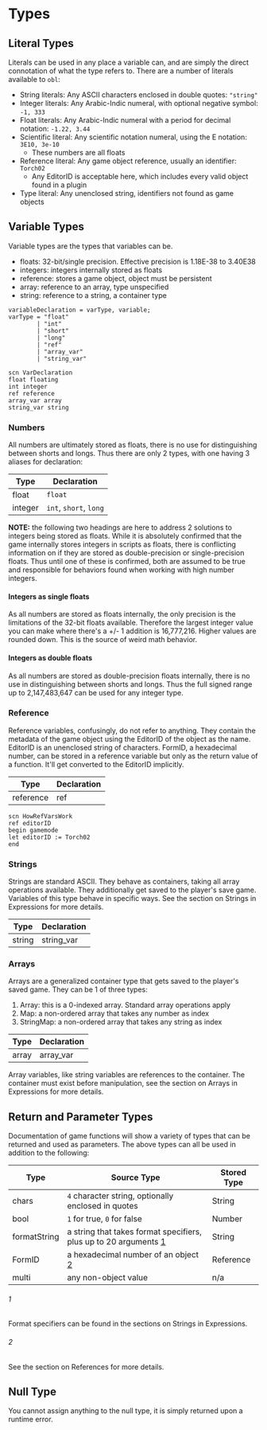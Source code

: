 # Types
## Literal Types
Literals can be used in any place a variable can, and are simply the direct connotation of what
the type refers to. There are a number of literals available to `obl`:

- String literals: Any ASCII characters enclosed in double quotes: `"string"`
- Integer literals: Any Arabic-Indic numeral, with optional negative symbol: `-1, 333`
- Float literals: Any Arabic-Indic numeral with a period for decimal notation: `-1.22, 3.44`
- Scientific literal: Any scientific notation numeral, using the E notation: `3E10, 3e-10`
    - These numbers are all floats
- Reference literal: Any game object reference, usually an identifier: `Torch02`
    - Any EditorID is acceptable here, which includes every valid object found in a plugin
- Type literal: Any unenclosed string, identifiers not found as game objects

## Variable Types
Variable types are the types that variables can be.
- floats: 32-bit/single precision. Effective precision is 1.18E-38 to 3.40E38
- integers: integers internally stored as floats
- reference: stores a game object, object must be persistent
- array: reference to an array, type unspecified
- string: reference to a string, a container type

```ebnf
variableDeclaration = varType, variable;
varType = "float"
        | "int"
        | "short"
        | "long"
        | "ref"
        | "array_var"
        | "string_var"
```

```obse
scn VarDeclaration
float floating
int integer
ref reference
array_var array
string_var string
```

### Numbers
All numbers are ultimately stored as floats, there is no use for distinguishing between shorts
and longs. Thus there are only 2 types, with one having 3 aliases for declaration:

|Type | Declaration|
|-|-|
|float | `float`|
|integer | `int`, `short`, `long`|

**NOTE:** the following two headings are here to address 2 solutions to integers being stored as
floats. While it is absolutely confirmed that the game internally stores integers in scripts
as floats, there is conflicting information on if they are stored as double-precision or
single-precision floats. Thus until one of these is confirmed, both are assumed to be true and
responsible for behaviors found when working with high number integers.

#### Integers as single floats
As all numbers are stored as floats internally, the only precision is the limitations of the
32-bit floats available. Therefore the largest integer value you can make where there's a
+/- 1 addition is 16,777,216. Higher values are rounded down. This is the source of weird
math behavior.

#### Integers as double floats
As all numbers are stored as double-precision floats internally, there is no use in
distinguishing between shorts and longs. Thus the full signed range up to 2,147,483,647 can
be used for any integer type. 

### Reference
Reference variables, confusingly, do not refer to anything. They contain the metadata of the
game object using the EditorID of the object as the name. EditorID is an unenclosed string of
characters. FormID, a hexadecimal number, can be stored in a reference variable but only as
the return value of a function. It'll get converted to the EditorID implicitly.

|Type | Declaration|
|-|-|
|reference | ref|

```obse
scn HowRefVarsWork
ref editorID
begin gamemode
let editorID := Torch02
end
```

### Strings
Strings are standard ASCII. They behave as containers, taking all array operations available.
They additionally get saved to the player's save game. Variables of this type behave in
specific ways. See the section on Strings in Expressions for more details.

|Type | Declaration|
|-|-|
|string | string_var|

### Arrays
Arrays are a generalized container type that gets saved to the player's saved game. They can
be 1 of three types:

1. Array: this is a 0-indexed array. Standard array operations apply
2. Map: a non-ordered array that takes any number as index
3. StringMap: a non-ordered array that takes any string as index

|Type | Declaration|
|-|-|
|array | array_var|

Array variables, like string variables are references to the container. The container must
exist before manipulation, see the section on Arrays in Expressions for more details.

## Return and Parameter Types
Documentation of game functions will show a variety of types that can be returned and used as
parameters. The above types can all be used in addition to the following:

|Type | Source Type | Stored Type|
|-|-|-|
|chars | `4` character string, optionally enclosed in quotes | String|
|bool | `1` for true, `0` for false | Number|
|formatString | a string that takes format specifiers, plus up to 20 arguments [1](#1) | String|
|FormID | a hexadecimal number of an object [2](#2) | Reference|
|multi | any non-object value | n/a|

###### 1
Format specifiers can be found in the sections on Strings in Expressions.

###### 2
See the section on References for more details.

## Null Type
You cannot assign anything to the null type, it is simply returned upon a runtime error.

